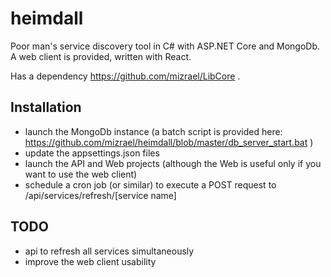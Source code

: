 # heimdall
Poor man's service discovery tool in C# with ASP.NET Core and MongoDb. A web client is provided, written with React.

Has a dependency https://github.com/mizrael/LibCore .

## Installation
* launch the MongoDb instance (a batch script is provided here: https://github.com/mizrael/heimdall/blob/master/db_server_start.bat )
* update the appsettings.json files
* launch the API and Web projects (although the Web is useful only if you want to use the web client)
* schedule a cron job (or similar) to execute a POST request to /api/services/refresh/[service name]

## TODO
* api to refresh all services simultaneously
* improve the web client usability

